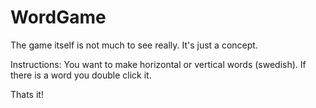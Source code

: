 WordGame
========

The game itself is not much to see really. It's just a concept.

Instructions:
You want to make horizontal or vertical words (swedish). If there is a word you double click it.

Thats it!

 

 
 
